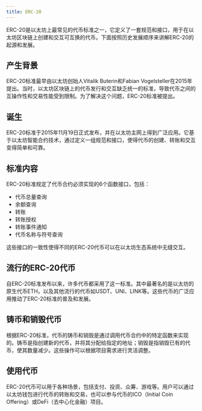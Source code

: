 ```yaml
---
title: ERC-20
---
```

ERC-20是以太坊上最常见的代币标准之一，它定义了一套规范和接口，用于在以太坊区块链上创建和交互可互换的代币。下面按照历史发展顺序来讲解ERC-20的起源和发展。

## 产生背景

   ERC-20标准最早由以太坊创始人Vitalik Buterin和Fabian Vogelsteller在2015年提出。当时，以太坊区块链上的代币发行和交互缺乏统一的标准，导致代币之间的互操作性和交易性能受到限制。为了解决这个问题，ERC-20标准被提出。

## 诞生

   ERC-20标准于2015年11月19日正式发布，并在以太坊主网上得到广泛应用。它基于以太坊智能合约技术，通过定义一组规范和接口，使得代币的创建、转账和交互变得简单和可靠。

## 标准内容

ERC-20标准规定了代币合约必须实现的6个函数接口，包括：

- 代币总量查询
- 余额查询
- 转账
- 转账授权
- 转账事件通知
- 代币名称与符号查询

这些接口的一致性使得不同的ERC-20代币可以在以太坊生态系统中无缝交互。

## 流行的ERC-20代币

   自ERC-20标准发布以来，许多代币都采用了这一标准。其中最著名的是以太坊的原生代币ETH，以及其他流行的代币如USDT、UNI、LINK等。这些代币的广泛应用推动了ERC-20标准的普及和发展。

## 铸币和销毁代币

   根据ERC-20标准，代币的铸币和销毁是通过调用代币合约中的特定函数来实现的。铸币是指创建新的代币，并将其分配给指定的地址；销毁是指销毁已有的代币，使其数量减少。这些操作可以根据项目需求进行灵活调整。

## 使用代币

   ERC-20代币可以用于各种场景，包括支付、投资、众筹、游戏等。用户可以通过以太坊钱包进行代币的转账和交易，也可以参与代币的ICO（Initial Coin Offering）或DeFi（去中心化金融）项目。
